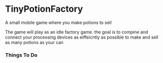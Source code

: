 # TinyPotionFactory
A small mobile game where you make potions to sell

The game will play as an idle factory game. the goal is to compine and connect your processing devices as eiffeicntly as possible to make and sell as many potions as your can

### Things To Do

